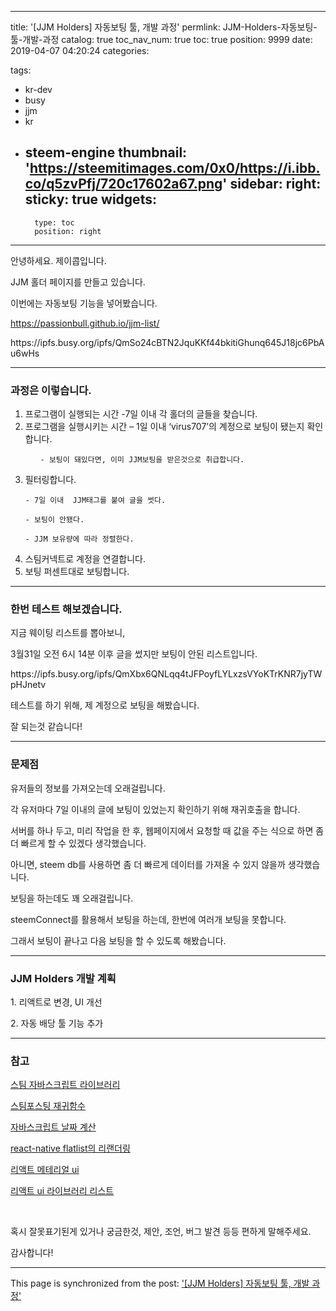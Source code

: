 
---
title: '[JJM Holders] 자동보팅 툴, 개발 과정'
permlink: JJM-Holders-자동보팅-툴-개발-과정
catalog: true
toc_nav_num: true
toc: true
position: 9999
date: 2019-04-07 04:20:24
categories:

tags:
- kr-dev
- busy
- jjm
- kr
- steem-engine
thumbnail: 'https://steemitimages.com/0x0/https://i.ibb.co/q5zvPfj/720c17602a67.png'
sidebar:
    right:
        sticky: true
widgets:
    -
        type: toc
        position: right
---


<p>안녕하세요. 제이콥입니다.</p>
<p>JJM 홀더 페이지를 만들고 있습니다.</p>
<p>이번에는 자동보팅 기능을 넣어봤습니다.</p>
<p><a href="https://passionbull.github.io/jjm-list/">https://passionbull.github.io/jjm-list/</a></p>
<p>https://ipfs.busy.org/ipfs/QmSo24cBTN2JquKKf44bkitiGhunq645J18jc6PbAu6wHs</p>
<hr />
<h3>과정은 이렇습니다.</h3>
<ol>
<li>프로그램이 실행되는 시간 -7일 이내 각 홀더의 글들을 찾습니다.</li>
<li>프로그램을 실행시키는 시간 – 1일 이내 ‘virus707’의 계정으로 보팅이 됐는지 확인합니다.
<ol>

    - 보팅이 돼있다면, 이미 JJM보팅을 받은것으로 취급합니다.

</ol>
</li>
<li>필터링합니다.

    - 7일 이내  JJM태그를 붙여 글을 썻다.

    - 보팅이 안됐다.

    - JJM 보유량에 따라 정렬한다.

</li>
<li>스팀커넥트로 계정을 연결합니다.</li>
<li>보팅 퍼센트대로 보팅합니다.</li>
</ol>
<hr />
<h3>한번 테스트 해보겠습니다.</h3>
<p>지금 웨이팅 리스트를 뽑아보니,</p>
<p>3월31일 오전 6시 14분 이후 글을 썼지만 보팅이 안된 리스트입니다.</p>
<p>https://ipfs.busy.org/ipfs/QmXbx6QNLqq4tJFPoyfLYLxzsVYoKTrKNR7jyTWpHJnetv</p>
<p>테스트를 하기 위해, 제 계정으로 보팅을 해봤습니다.</p>
<p>잘 되는것 같습니다!</p>
<hr />
<h3>문제점</h3>
<p>유저들의 정보를 가져오는데 오래걸립니다.</p>
<p>각 유저마다 7일 이내의 글에 보팅이 있었는지 확인하기 위해 재귀호출을 합니다.</p>
<p>서버를 하나 두고, 미리 작업을 한 후, 웹페이지에서 요청할 때 값을 주는 식으로 하면 좀더 빠르게 할 수 있겠다 생각했습니다.</p>
<p>아니면, steem db를 사용하면 좀 더 빠르게 데이터를 가져올 수 있지 않을까 생각했습니다.</p>
<p>보팅을 하는데도 꽤 오래걸립니다.</p>
<p>steemConnect를 활용해서 보팅을 하는데, 한번에 여러개 보팅을 못합니다.</p>
<p>그래서 보팅이 끝나고 다음 보팅을 할 수 있도록 해봤습니다.</p>
<hr />
<h3>JJM Holders 개발 계획</h3>
<p>1. 리액트로 변경, UI 개선</p>
<p>2. 자동 배당 툴 기능 추가</p>
<hr />
<h3>참고</h3>
<p><a href="https://github.com/steemit/steem-js/tree/master/doc">스팀 자바스크립트 라이브러리</a></p>
<p><a href="https://steemit.com/kr-dev/@codingman/steem-js-post">스팀포스팅 재귀함수</a></p>
<p><a href="https://gafani.tistory.com/entry/%EC%9E%90%EB%B0%94%EC%8A%A4%ED%81%AC%EB%A6%BD%ED%8A%B8-%EB%82%A0%EC%A7%9C-%EB%B9%84%EA%B5%90-%EC%9D%B4%EC%A0%84-%EC%9D%B4%ED%9B%84-%EB%82%A0%EC%A7%9C-%EA%B3%84%EC%82%B0%ED%95%98%EA%B8%B0">자바스크립트 날짜 계산</a></p>
<p><a href="https://stackoverflow.com/questions/43397803/how-to-re-render-flatlist">react-native flatlist의 리랜더링</a></p>
<p><a href="https://ndb796.tistory.com/216">리액트 메테리얼 ui</a></p>
<p><a href="https://www.vobour.com/%EB%B2%A0%EC%8A%A4%ED%8A%B8-10-%EB%A6%AC%EC%95%A1%ED%8A%B8-ui-%EB%9D%BC%EC%9D%B4%EB%B8%8C%EB%9F%AC%EB%A6%AC-10-best-react-ui-lib">리액트 ui 라이브러리 리스트</a></p>
<p> </p>
<p>혹시 잘못표기된게 있거나 궁금한것, 제안, 조언, 버그 발견 등등 편하게 말해주세요.</p>
<p>감사합니다!</p>


- - -

This page is synchronized from the post: ['[JJM Holders] 자동보팅 툴, 개발 과정'](https://steempeak.com/@jacobyu/1989-jjm-holders-dev-2)
